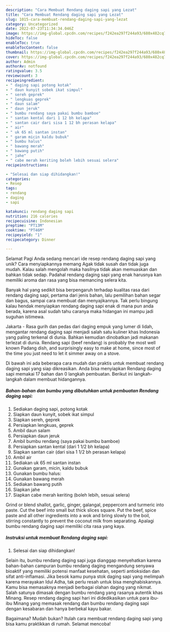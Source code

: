 ```yaml
---
description: "Cara Membuat Rendang daging sapi yang Lezat"
title: "Cara Membuat Rendang daging sapi yang Lezat"
slug: 1015-cara-membuat-rendang-daging-sapi-yang-lezat
category: Uncategorized
date: 2022-07-23T11:34:34.046Z
image: https://img-global.cpcdn.com/recipes/f242ea297f244a93/680x482cq70/rendang-daging-sapi-foto-resep-utama.jpg
hideToc: false
enableToc: true
enableTocContent: false
thumbnail: https://img-global.cpcdn.com/recipes/f242ea297f244a93/680x482cq70/rendang-daging-sapi-foto-resep-utama.jpg
cover: https://img-global.cpcdn.com/recipes/f242ea297f244a93/680x482cq70/rendang-daging-sapi-foto-resep-utama.jpg
author: Admin
authorAv: notfound
ratingvalue: 3.5
reviewcount: 3
recipeingredient:
- " daging sapi potong kotak"
- " daun kunyit sobek ikat simpul"
- " sereh geprek"
- " lengkuas geprek"
- " daun salam"
- " daun jeruk"
- " bumbu rendang saya pakai bumbu bamboe"
- " santan kental dari 1 12 bh kelapa"
- " santan cair dari sisa 1 12 bh perasan kelapa"
- " air"
- " uk 65 ml santan instan"
- " garam micin kaldu bubuk"
- " bumbu halus"
- " bawang merah"
- " bawang putih"
- " jahe"
- " cabe merah keriting boleh lebih sesuai selera"
recipeinstructions:

- "Selesai dan siap dihidangkan!"
categories:
- Resep
tags:
- rendang
- daging
- sapi

katakunci: rendang daging sapi 
nutrition: 216 calories
recipecuisine: Indonesian
preptime: "PT13M"
cooktime: "PT46M"
recipeyield: "1"
recipecategory: Dinner

---
```



Selamat Pagi Anda sedang mencari ide resep rendang daging sapi yang unik? Cara menyiapkannya memang Agak tidak susah dan tidak juga mudah. Kalau salah mengolah maka hasilnya tidak akan memuaskan dan bahkan tidak sedap. Padahal rendang daging sapi yang enak harusnya kan memiliki aroma dan rasa yang bisa memancing selera kita.


Banyak hal yang sedikit bisa berpengaruh terhadap kualitas rasa dari rendang daging sapi, pertama dari jenis bahan, lalu pemilihan bahan segar dan bagus, sampai cara membuat dan menyajikannya. Tak perlu bingung kalau hendak menyiapkan rendang daging sapi enak di mana pun anda berada, karena asal sudah tahu caranya maka hidangan ini mampu jadi suguhan istimewa.

Jakarta - Rasa gurih dan pedas dari daging empuk yang lumer di lidah, mengantar rendang daging sapi menjadi salah satu kuliner khas Indonesia yang paling terkenal di dunia. Bahkan kemudian dinobatkan jadi makanan terlezat di dunia. Rendang sapi (beef rendang) is probably the most well known Padang dish, and surprisingly easy to make at home, since most of the time you just need to let it simmer away on a stove.


Di bawah ini ada beberapa cara mudah dan praktis untuk membuat rendang daging sapi yang siap dikreasikan. Anda bisa menyiapkan Rendang daging sapi memakai 17 bahan dan 0 langkah pembuatan. Berikut ini langkah-langkah dalam membuat hidangannya.

<!--inarticleads1-->

##### Bahan-bahan dan bumbu yang dibutuhkan untuk pembuatan Rendang daging sapi:

1. Sediakan  daging sapi, potong kotak
1. Siapkan  daun kunyit, sobek ikat simpul
1. Siapkan  sereh, geprek
1. Persiapkan  lengkuas, geprek
1. Ambil  daun salam
1. Persiapkan  daun jeruk
1. Ambil  bumbu rendang (saya pakai bumbu bamboe)
1. Persiapkan  santan kental (dari 1 1/2 bh kelapa)
1. Siapkan  santan cair (dari sisa 1 1/2 bh perasan kelapa)
1. Ambil  air
1. Sediakan  uk 65 ml santan instan
1. Gunakan  garam, micin, kaldu bubuk
1. Gunakan  bumbu halus:
1. Gunakan  bawang merah
1. Sediakan  bawang putih
1. Siapkan  jahe
1. Siapkan  cabe merah keriting (boleh lebih, sesuai selera)


Grind or blend shallot, garlic, ginger, galangal, peppercorn and turmeric into paste. Cut the beef into small but thick slices square. Put the beef, spice paste and all other ingredients into a wok and bring slowly to the boil, stirring constantly to prevent the coconut milk from separating. Apalagi bumbu rendang daging sapi memiliki cita rasa yang kaya. 

<!--inarticleads2-->

##### Instruksi untuk membuat Rendang daging sapi:


1. Selesai dan siap dihidangkan!

Selain itu, bumbu rendang daging sapi juga dianggap menyehatkan karena bahan-bahan campuran bumbu rendang daging mengandung senyawa bioaktif yang memiliki potensi manfaat kesehatan, seperti antioksidan dan sifat anti-inflamasi. Jika besok kamu punya stok daging sapi yang melimpah karena merayakan Idul Adha, tak perlu resah untuk bisa menghabiskannya. Kamu bisa memasaknya menjadi berbagai olahan daging yang nikmat. Salah satunya dimasak dengan bumbu rendang yang rasanya autentik khas Minang. Resep rendang daging sapi hari ini didedikasikan untuk para ibu-ibu Minang yang memasak rendang dan bumbu rendang daging sapi dengan kesabaran dan hanya berbekal kayu bakar. 

Bagaimana? Mudah bukan? Itulah cara membuat rendang daging sapi yang bisa kamu praktikkan di rumah. Selamat mencoba!
